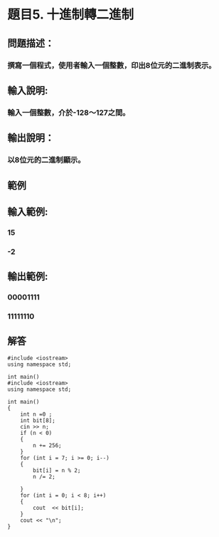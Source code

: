 # 題目5. 十進制轉二進制
## 問題描述：
###  撰寫一個程式，使用者輸入一個整數，印出8位元的二進制表示。

## 輸入說明:
### 輸入一個整數，介於-128～127之間。
## 輸出說明：
### 以8位元的二進制顯示。
## 範例

## 輸入範例:
### 15
### -2
## 輸出範例:
### 00001111
### 11111110

## 解答
``` 
#include <iostream>
using namespace std;

int main()
#include <iostream>
using namespace std;

int main()
{
	int n =0 ;
	int bit[8];
	cin >> n;
	if (n < 0)
	{
		n += 256;
	}
	for (int i = 7; i >= 0; i--)
	{
		bit[i] = n % 2;
		n /= 2;

	}
	for (int i = 0; i < 8; i++)
	{
		cout  << bit[i];
	}
	cout << "\n";
}


``` 
